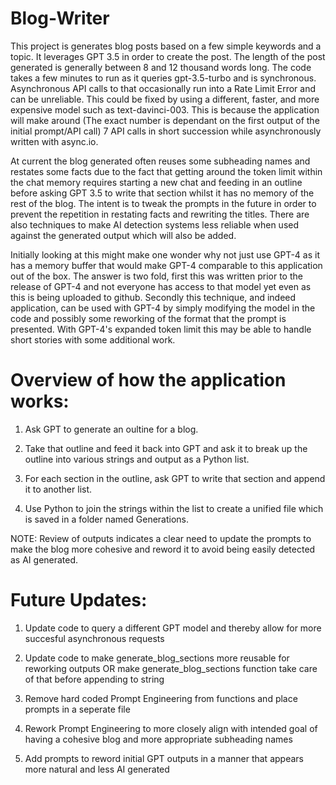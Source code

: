 # Blog-Writer
This project is generates blog posts based on a few simple keywords and a topic. It leverages GPT 3.5 in order to create the post. The length of the post generated is generally between 8 and 12 thousand words long. The code takes a few minutes to run as it queries gpt-3.5-turbo and is synchronous. Asynchronous API calls to that occasionally run into a Rate Limit Error and can be unreliable. This could be fixed by using a different, faster, and more expensive model such as text-davinci-003. This is because the application will make around (The exact number is dependant on the first output of the initial prompt/API call) 7 API calls in short succession while asynchronously written with async.io.

At current the blog generated often reuses some subheading names and restates some facts due to the fact that getting around the token limit within the chat memory requires starting a new chat and feeding in an outline before asking GPT 3.5 to write that section whilst it has no memory of the rest of the blog. The intent is to tweak the prompts in the future in order to prevent the repetition in restating facts and rewriting the titles. There are also techniques to make AI detection systems less reliable when used against the generated output which will also be added.

Initially looking at this might make one wonder why not just use GPT-4 as it has a memory buffer that would make GPT-4 comparable to this application out of the box. The answer is two fold, first this was written prior to the release of GPT-4 and not everyone has access to that model yet even as this is being uploaded to github. Secondly this technique, and indeed application, can be used with GPT-4 by simply modifying the model in the code and possibly some reworking of the format that the prompt is presented. With GPT-4's expanded token limit this may be able to handle short stories with some additional work.

# Overview of how the application works:

1. Ask GPT to generate an oultine for a blog.

2. Take that outline and feed it back into GPT and ask it to break up the outline into various strings and output as a Python list.

3. For each section in the outline, ask GPT to write that section and append it to another list.

4. Use Python to join the strings within the list to create a unified file which is saved in a folder named Generations.

NOTE: Review of outputs indicates a clear need to update the prompts to make the blog more cohesive and reword it to avoid being easily detected as AI generated.

# Future Updates:

1. Update code to query a different GPT model and thereby allow for more succesful asynchronous requests

2. Update code to make generate_blog_sections more reusable for reworking outputs OR make generate_blog_sections function take care of that before appending to string

3. Remove hard coded Prompt Engineering from functions and place prompts in a seperate file

4. Rework Prompt Engineering to more closely align with intended goal of having a cohesive blog and more appropriate subheading names

5. Add prompts to reword initial GPT outputs in a manner that appears more natural and less AI generated
